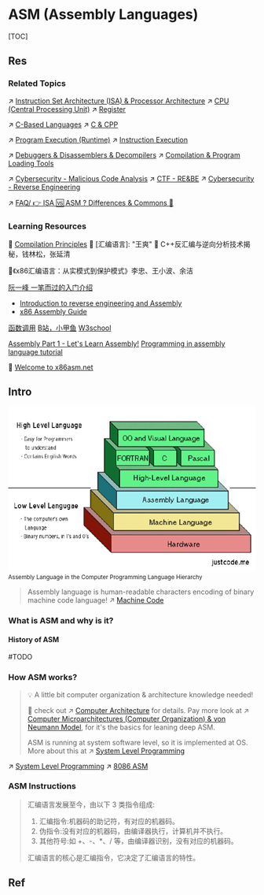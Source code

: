 # ASM (Assembly Languages)

[TOC]



## Res
### Related Topics
↗ [Instruction Set Architecture (ISA) & Processor Architecture](../../🧬%20Computer%20System/Computer%20Architecture/Instruction%20Set%20Architecture%20(ISA)%20&%20Processor%20Architecture/Instruction%20Set%20Architecture%20(ISA)%20&%20Processor%20Architecture.md)
↗ [CPU (Central Processing Unit)](../../🧬%20Computer%20System/Computer%20Architecture/Computer%20Microarchitectures%20(Computer%20Organization)%20&%20von%20Neumann%20Model/🚦%20Computer%20Processors%20&%20Logic%20Chips/📌%20Microprocessors%20Unit%20(MPU)/CPU%20(Central%20Processing%20Unit)/CPU%20(Central%20Processing%20Unit).md)
↗ [Register](../../🧬%20Computer%20System/Computer%20Architecture/Computer%20Microarchitectures%20(Computer%20Organization)%20&%20von%20Neumann%20Model/🚦%20Computer%20Processors%20&%20Logic%20Chips/📌%20Microprocessors%20Unit%20(MPU)/CPU%20(Central%20Processing%20Unit)/📌%20Basic%20CPU%20Components/Register.md)

↗ [C-Based Languages](../Compiled%20Languages/👔%20C-Based%20Languages/C-Based%20Languages.md)
↗ [C & CPP](../Compiled%20Languages/👔%20C-Based%20Languages/🥏%20C%20&%20CPP/C%20&%20CPP.md)

↗ [Program Execution (Runtime)](../../🛣️%20Program%20Execution%20&%20Compilation%20System/🧙🏿‍♀️%20Program%20Execution%20(Runtime)/Program%20Execution%20(Runtime).md)
↗ [Instruction Execution](../../🛣️%20Program%20Execution%20&%20Compilation%20System/🧙🏿‍♀️%20Program%20Execution%20(Runtime)/Instruction%20Execution/Instruction%20Execution.md)

↗ [Debuggers & Disassemblers & Decompilers](../🛠️%20Programming%20Tools%20Chain/Debuggers%20&%20Disassemblers%20&%20Decompilers/Debuggers%20&%20Disassemblers%20&%20Decompilers.md)
↗ [Compilation & Program Loading Tools](../🛠️%20Programming%20Tools%20Chain/Compilation%20&%20Program%20Loading%20Tools/Compilation%20&%20Program%20Loading%20Tools.md)

↗ [Cybersecurity - Malicious Code Analysis](../../../CyberSecurity/🏰%20Cybersecurity%20Basics%20&%20InfoSec/🍦%20Software%20Security/🪆%20Binary%20Engineering%20&%20Software%20Analysis/Malicious%20Code%20Detection%20&%20Software%20Analysis/Malicious%20Code%20Detection%20&%20Software%20Analysis.md)
↗ [CTF - RE&BE](../../../CyberSecurity/🏰%20Cybersecurity%20Basics%20&%20InfoSec/CTF%20&%20AWD/RE%20&%20BE/RE%20&%20BE.md)
↗ [Cybersecurity - Reverse Engineering](../../../CyberSecurity/🏰%20Cybersecurity%20Basics%20&%20InfoSec/🍦%20Software%20Security/🪆%20Binary%20Engineering%20&%20Software%20Analysis/Binary%20Engineering%20&%20Software%20Analysis.md)

↗ [FAQ/ 👉 ISA 🆚 ASM ? Differences & Commons 🤔](../../🧬%20Computer%20System/Computer%20Architecture/FAQ.md#👉%20ISA%20🆚%20ASM%20?%20Differences%20&%20Commons%20🤔)


### Learning Resources
🏫 [Compilation Principles](../../🛣️%20Program%20Execution%20&%20Compilation%20System/🚮%20Program%20Language%20Translation%20&%20Compilation%20Theory%20(Compile-time)/Program%20Language%20Translation%20&%20Compilation%20Theory%20(Compile-time).md)
📖 [汇编语言]: "王爽"
📖 C++反汇编与逆向分析技术揭秘，钱林松，张延清

📖《x86汇编语言：从实模式到保护模式》李忠、王小波、余洁

[阮一峰 一笔而过的入门介绍](http://www.ruanyifeng.com/blog/2018/01/assembly-language-primer.html)
- [Introduction to reverse engineering and Assembly](https://kakaroto.homelinux.net/2017/11/introduction-to-reverse-engineering-and-assembly/)
- [x86 Assembly Guide](https://www.cs.virginia.edu/~evans/cs216/guides/x86.html)

[函数调用](https://zhuanlan.zhihu.com/p/24129384)
[B站，小甲鱼](https://www.bilibili.com/video/BV1zW411n79C?share_source=copy_web)
[W3school](https://www.w3cschool.cn/assembly/assembly-establish.html)

[Assembly Part 1 - Let's Learn Assembly!](https://www.section.io/engineering-education/assembly-part-1/)
[Programming in assembly language tutorial](https://github.com/mschwartz/assembly-tutorial)

🤔 [Welcome to x86asm.net](http://x86asm.net/index.html)



## Intro
![](../../../../Assets/Pics/Pasted%20image%2020230227223106.png)
<small>Assembly Language in the Computer Programming Language Hierarchy</small>


> Assembly language is human-readable characters encoding of binary machine code language!
> ↗ [Machine Code](../../🧬%20Computer%20System/Computer%20Architecture/Instruction%20Set%20Architecture%20(ISA)%20&%20Processor%20Architecture/📌%20Instruction%20Basics/Instruction%20Levels/Machine%20Code.md)


### What is ASM and why is it?
#### History of ASM
#TODO 



### How ASM works?
>💡 A little bit computer organization & architecture knowledge needed!
>
>🔗 check out ↗ [Computer Architecture](../../🧬%20Computer%20System/Computer%20Architecture/Computer%20Architecture.md) for details.
> Pay more look at ↗ [Computer Microarchitectures (Computer Organization) & von Neumann Model](../../🧬%20Computer%20System/Computer%20Architecture/Computer%20Microarchitectures%20(Computer%20Organization)%20&%20von%20Neumann%20Model/Computer%20Microarchitectures%20(Computer%20Organization)%20&%20von%20Neumann%20Model.md), for it's the basics for leaning deep ASM.
> 
> ASM is running at system software level, so it is implemented at OS. More about this at ↗ [System Level Programming](../../🥷🏼%20Operating%20Systems%20&%20Kernels%20(Engineering%20Part)/📟%20System%20Level%20Programming/System%20Level%20Programming.md)

↗ [System Level Programming](../../🥷🏼%20Operating%20Systems%20&%20Kernels%20(Engineering%20Part)/📟%20System%20Level%20Programming/System%20Level%20Programming.md)
↗ [8086 ASM](x86%20ISA%20Based%20ASM/8086%20ASM/8086%20ASM.md)


### ASM Instructions
> 汇编语言发展至今，由以下 3 类指令组成:
> 
> 1. 汇编指令:机器码的助记符，有对应的机器码。
> 2. 伪指令:没有对应的机器码，由编译器执行，计算机并不执行。
> 3. 其他符号:如 +、-、\*、/ 等，由编译器识别，没有对应的机器码。
> 
> 汇编语言的核心是汇编指令，它决定了汇编语言的特性。



## Ref
